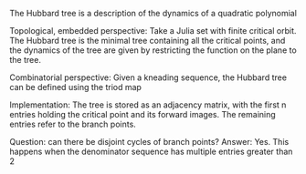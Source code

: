 The Hubbard tree is a description of the dynamics of a quadratic polynomial

Topological, embedded perspective: Take a Julia set with finite critical orbit. The Hubbard tree is the minimal tree containing all the critical points, and the dynamics of the tree are given by restricting the function on the plane to the tree.

Combinatorial perspective: Given a kneading sequence, the Hubbard tree can be defined using the triod map

Implementation: The tree is stored as an adjacency matrix, with the first n entries holding the critical point and its forward images. The remaining entries refer to the branch points. 

Question: can there be disjoint cycles of branch points?
Answer: Yes. This happens when the denominator sequence has multiple entries greater than 2